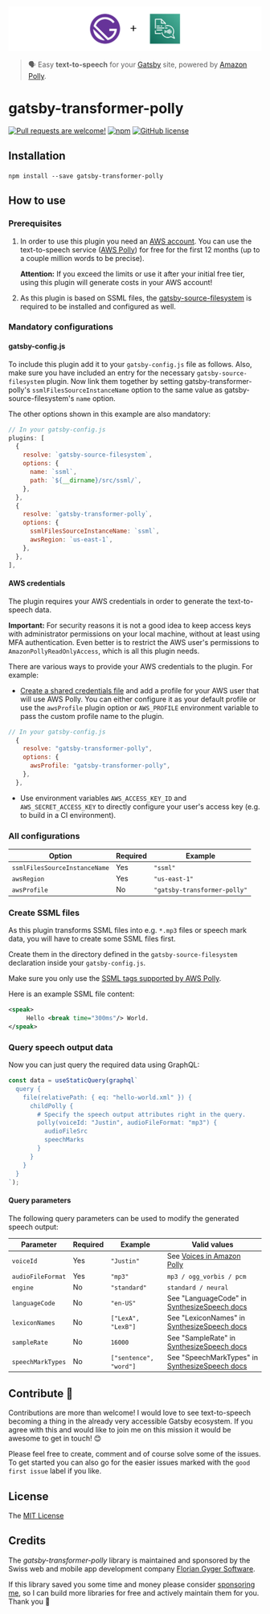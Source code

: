 ![Logo](./img/gatsby-transformer-polly.svg)

> 🗣 Easy **text-to-speech** for your [Gatsby](https://www.gatsbyjs.org/) site, powered by [Amazon Polly](https://aws.amazon.com/de/polly/).

# gatsby-transformer-polly

[![Pull requests are welcome!](https://img.shields.io/badge/PRs-welcome-brightgreen)](#contribute-)
[![npm](https://img.shields.io/npm/v/gatsby-transformer-polly)](https://www.npmjs.com/package/gatsby-transformer-polly)
[![GitHub license](https://img.shields.io/github/license/flogy/gatsby-transformer-polly)](https://github.com/flogy/gatsby-transformer-polly/blob/main/LICENSE)

## Installation

`npm install --save gatsby-transformer-polly`

## How to use

### Prerequisites

1. In order to use this plugin you need an [AWS account](https://portal.aws.amazon.com/billing/signup). You can use the text-to-speech service ([AWS Polly](https://aws.amazon.com/de/polly/)) for free for the first 12 months (up to a couple million words to be precise).

   **Attention:** If you exceed the limits or use it after your initial free tier, using this plugin will generate costs in your AWS account!

2. As this plugin is based on SSML files, the [gatsby-source-filesystem](https://github.com/gatsbyjs/gatsby/tree/master/packages/gatsby-source-filesystem) is required to be installed and configured as well.

### Mandatory configurations

#### gatsby-config.js

To include this plugin add it to your `gatsby-config.js` file as follows. Also, make sure you have included an entry for the necessary `gatsby-source-filesystem` plugin. Now link them together by setting gatsby-transformer-polly's `ssmlFilesSourceInstanceName` option to the same value as gatsby-source-filesystem's `name` option.

The other options shown in this example are also mandatory:

```javascript
// In your gatsby-config.js
plugins: [
  {
    resolve: `gatsby-source-filesystem`,
    options: {
      name: `ssml`,
      path: `${__dirname}/src/ssml/`,
    },
  },
  {
    resolve: `gatsby-transformer-polly`,
    options: {
      ssmlFilesSourceInstanceName: `ssml`,
      awsRegion: `us-east-1`,
    },
  },
],
```

#### AWS credentials

The plugin requires your AWS credentials in order to generate the text-to-speech data.

**Important:** For security reasons it is not a good idea to keep access keys with administrator permissions on your local machine, without at least using MFA authentication. Even better is to restrict the AWS user's permissions to `AmazonPollyReadOnlyAccess`, which is all this plugin needs.

There are various ways to provide your AWS credentials to the plugin. For example:

- [Create a shared credentials file](https://docs.aws.amazon.com/ses/latest/DeveloperGuide/create-shared-credentials-file.html) and add a profile for your AWS user that will use AWS Polly. You can either configure it as your default profile or use the `awsProfile` plugin option or `AWS_PROFILE` environment variable to pass the custom profile name to the plugin.

```javascript
// In your gatsby-config.js
  {
    resolve: "gatsby-transformer-polly",
    options: {
      awsProfile: "gatsby-transformer-polly",
    },
  },
```

- Use environment variables `AWS_ACCESS_KEY_ID` and `AWS_SECRET_ACCESS_KEY` to directly configure your user's access key (e.g. to build in a CI environment).

### All configurations

| Option                        | Required | Example                      |
| ----------------------------- | -------- | ---------------------------- |
| `ssmlFilesSourceInstanceName` | Yes      | `"ssml"`                     |
| `awsRegion`                   | Yes      | `"us-east-1"`                |
| `awsProfile`                  | No       | `"gatsby-transformer-polly"` |

### Create SSML files

As this plugin transforms SSML files into e.g. `*.mp3` files or speech mark data, you will have to create some SSML files first.

Create them in the directory defined in the `gatsby-source-filesystem` declaration inside your `gatsby-config.js`.

Make sure you only use the [SSML tags supported by AWS Polly](https://docs.aws.amazon.com/polly/latest/dg/supportedtags.html).

Here is an example SSML file content:

```xml
<speak>
     Hello <break time="300ms"/> World.
</speak>
```

### Query speech output data

Now you can just query the required data using GraphQL:

```js
const data = useStaticQuery(graphql`
  query {
    file(relativePath: { eq: "hello-world.xml" }) {
      childPolly {
        # Specify the speech output attributes right in the query.
        polly(voiceId: "Justin", audioFileFormat: "mp3") {
          audioFileSrc
          speechMarks
        }
      }
    }
  }
`);
```

#### Query parameters

The following query parameters can be used to modify the generated speech output:

| Parameter         | Required | Example                | Valid values                                                                                                            |
| ----------------- | -------- | ---------------------- | ----------------------------------------------------------------------------------------------------------------------- |
| `voiceId`         | Yes      | `"Justin"`             | See [Voices in Amazon Polly](https://docs.aws.amazon.com/polly/latest/dg/voicelist.html)                                |
| `audioFileFormat` | Yes      | `"mp3"`                | `mp3 / ogg_vorbis / pcm`                                                                                                |
| `engine`          | No       | `"standard"`           | `standard / neural`                                                                                                     |
| `languageCode`    | No       | `"en-US"`              | See "LanguageCode" in [SynthesizeSpeech docs](https://docs.aws.amazon.com/polly/latest/dg/API_SynthesizeSpeech.html)    |
| `lexiconNames`    | No       | `["LexA", "LexB"]`     | See "LexiconNames" in [SynthesizeSpeech docs](https://docs.aws.amazon.com/polly/latest/dg/API_SynthesizeSpeech.html)    |
| `sampleRate`      | No       | `16000`                | See "SampleRate" in [SynthesizeSpeech docs](https://docs.aws.amazon.com/polly/latest/dg/API_SynthesizeSpeech.html)      |
| `speechMarkTypes` | No       | `["sentence", "word"]` | See "SpeechMarkTypes" in [SynthesizeSpeech docs](https://docs.aws.amazon.com/polly/latest/dg/API_SynthesizeSpeech.html) |

## Contribute 🦸

Contributions are more than welcome! I would love to see text-to-speech becoming a thing in the already very accessible Gatsby ecosystem. If you agree with this and would like to join me on this mission it would be awesome to get in touch! 😊

Please feel free to create, comment and of course solve some of the issues. To get started you can also go for the easier issues marked with the `good first issue` label if you like.

## License

The [MIT License](LICENSE)

## Credits

The _gatsby-transformer-polly_ library is maintained and sponsored by the Swiss web and mobile app development company [Florian Gyger Software](https://floriangyger.ch).

If this library saved you some time and money please consider [sponsoring me](https://github.com/sponsors/flogy), so I can build more libraries for free and actively maintain them for you. Thank you 🙏
